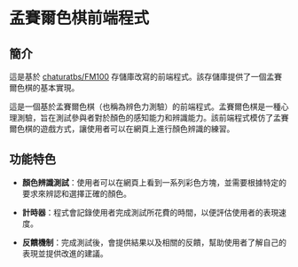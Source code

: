 # 孟賽爾色棋前端程式

## 簡介

這是基於 [chaturatbs/FM100](https://github.com/chaturatbs/FM100) 存儲庫改寫的前端程式。該存儲庫提供了一個孟賽爾色棋的基本實現。

這是一個基於孟賽爾色棋（也稱為辨色力測驗）的前端程式。孟賽爾色棋是一種心理測驗，旨在測試參與者對於顏色的感知能力和辨識能力。該前端程式模仿了孟賽爾色棋的遊戲方式，讓使用者可以在網頁上進行顏色辨識的練習。

## 功能特色

- **顏色辨識測試**：使用者可以在網頁上看到一系列彩色方塊，並需要根據特定的要求來辨認和選擇正確的顏色。
  
- **計時器**：程式會記錄使用者完成測試所花費的時間，以便評估使用者的表現速度。

- **反饋機制**：完成測試後，會提供結果以及相關的反饋，幫助使用者了解自己的表現並提供改進的建議。



